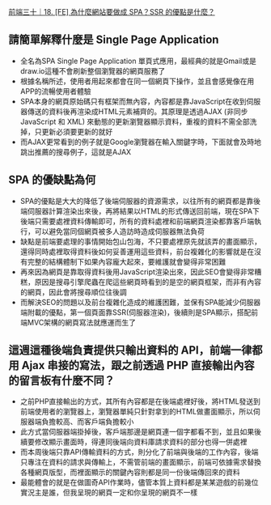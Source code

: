 ﻿[前端三十｜18. [FE] 為什麼網站要做成 SPA？SSR 的優點是什麼？](https://medium.com/schaoss-blog/%E5%89%8D%E7%AB%AF%E4%B8%89%E5%8D%81-18-fe-%E7%82%BA%E4%BB%80%E9%BA%BC%E7%B6%B2%E7%AB%99%E8%A6%81%E5%81%9A%E6%88%90-spa-ssr-%E7%9A%84%E5%84%AA%E9%BB%9E%E6%98%AF%E4%BB%80%E9%BA%BC-c926145078a4)

## 請簡單解釋什麼是 Single Page Application

- 全名為SPA Single Page Application 單頁式應用，最經典的就是Gmail或是draw.io這種不會刷新整個瀏覽器的網頁服務了
- 根據名稱所述，使用者用起來都會在同一個網頁下操作，並且會感覺像在用APP的流暢使用者體驗
- SPA本身的網頁原始碼只有框架而無內容，內容都是靠JavaScript在收到伺服器傳送的資料後再渲染成HTML元素補齊的。其原理是透過AJAX (非同步JavaScript 和 XML) 來動態的更新瀏覽器顯示資料，重複的資料不需全部洗掉，只更新必須要更新的就好
- 而AJAX更常看到的例子就是Google瀏覽器在輸入關鍵字時，下面就會及時地跳出推薦的搜尋例子，這就是AJAX

## SPA 的優缺點為何

- SPA的優點是大大的降低了後端伺服器的資源需求，以往所有的網頁都是靠後端伺服器計算渲染出來後，再將結果以HTML的形式傳送回前端，現在SPA下後端只需要處裡資料傳輸即可，所有的資料處裡和前端網頁渲染都靠客戶端執行，可以避免當同個網頁被多人造訪時造成伺服器無法負荷
- 缺點是前端要處理的事情開始包山包海，不只要處裡原先就該弄的畫面顯示，還得同時處裡取得資料後如何妥善運用這些資料，前台複雜化的影響就是在沒有完整的結構體制下如果內容龐大起來，要維護就會變得非常困難
- 再來因為網頁是靠取得資料後用JavaScript渲染出來，因此SEO會變得非常糟糕，原因是搜尋引擎爬蟲在爬這些網頁時看到的是空的網頁框架，而非有內容的網頁，因此會將搜尋順位往後調
- 而解決SEO的問題以及前台複雜化造成的維護困難，並保有SPA能減少伺服器端附載的優點，第一個頁面靠SSR(伺服器渲染)，後續則是SPA顯示，搭配前端MVC架構的網頁寫法就應運而生了

## 這週這種後端負責提供只輸出資料的 API，前端一律都用 Ajax 串接的寫法，跟之前透過 PHP 直接輸出內容的留言板有什麼不同？

- 之前PHP直接輸出的方式，其所有內容都是在後端處裡好後，將HTML發送到前端使用者的瀏覽器上，瀏覽器單純只針對拿到的HTML做畫面顯示，所以伺服器端負擔較高、而客戶端負擔較小
- 此方式當伺服器端掛掉後，客戶端那邊是網頁連一個字都看不到，並且如果後續要修改顯示畫面時，得連同後端向資料庫請求資料的部分也得一併處裡
- 而本周後端只靠API傳輸資料的方式，則分化了前端與後端的工作內容，後端只專注在資料的請求與傳輸上，不需管前端的畫面顯示，前端可依據需求替換各種網頁版型，而裡面顯示的關鍵內容則都是同一份後端傳回來的資料
- 最能體會的就是在做圖奇API作業時，儘管本質上資料都是某某遊戲的前幾位實況主是誰，但我呈現的網頁一定和你呈現的網頁不一樣